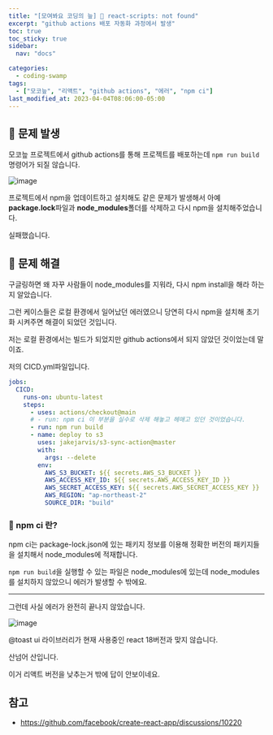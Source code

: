 ```yaml
---
title: "[모여봐요 코딩의 늪] 🚨 react-scripts: not found"
excerpt: "github actions 배포 자동화 과정에서 발생"
toc: true
toc_sticky: true
sidebar:
  nav: "docs"

categories:
  - coding-swamp
tags:
  - ["모코늪", "리액트", "github actions", "에러", "npm ci"]
last_modified_at: 2023-04-04T08:06:00-05:00
---
```


## 🚨 문제 발생

모코늪 프로젝트에서 github actions를 통해 프로젝트를 배포하는데 `npm run build`명령어가 되질 않습니다.

![image](https://user-images.githubusercontent.com/56298540/229796651-09a5dd5c-951d-4c6e-8ae5-fa01d747ea16.png)

프로젝트에서 npm을 업데이트하고 설치해도 같은 문제가 발생해서 아예 **package.lock**파일과 **node_modules**폴더를 삭제하고 다시 npm을 설치해주었습니다.

실패했습니다.

## 🔨 문제 해결

구글링하면 왜 자꾸 사람들이 node_modules를 지워라, 다시 npm install을 해라 하는지 알았습니다.

그런 케이스들은 로컬 환경에서 일어났던 에러였으니 당연히 다시 npm을 설치해 초기화 시켜주면 해결이 되었던 것입니다.

저는 로컬 환경에서는 빌드가 되었지만 github actions에서 되지 않았던 것이었는데 말이죠.

저의 CICD.yml파일입니다.

```yml
jobs:
  CICD:
    runs-on: ubuntu-latest
    steps:
      - uses: actions/checkout@main
      # - run: npm ci 이 부분을 실수로 삭제 해놓고 헤매고 있던 것이었습니다.
      - run: npm run build
      - name: deploy to s3
        uses: jakejarvis/s3-sync-action@master
        with:
          args: --delete
        env:
          AWS_S3_BUCKET: ${{ secrets.AWS_S3_BUCKET }}
          AWS_ACCESS_KEY_ID: ${{ secrets.AWS_ACCESS_KEY_ID }}
          AWS_SECRET_ACCESS_KEY: ${{ secrets.AWS_SECRET_ACCESS_KEY }}
          AWS_REGION: "ap-northeast-2"
          SOURCE_DIR: "build"
```

### 📌 npm ci 란?

npm ci는 package-lock.json에 있는 패키지 정보를 이용해 정확한 버전의 패키지들을 설치해서 node_modules에 적재합니다.

`npm run build`을 실행할 수 있는 파일은 node_modules에 있는데 node_modules를 설치하지 않았으니 에러가 발생할 수 밖에요.

---

그런데 사실 에러가 완전히 끝나지 않았습니다.

![image](https://user-images.githubusercontent.com/56298540/229803270-b3879941-04d0-4416-aaf1-6d94fb25fdae.png)

@toast ui 라이브러리가 현재 사용중인 react 18버전과 맞지 않습니다.

산넘어 산입니다.

이거 리액트 버전을 낮추는거 밖에 답이 안보이네요.

## 참고

- https://github.com/facebook/create-react-app/discussions/10220

